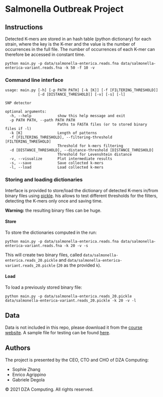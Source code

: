 # Salmonella Outbreak Project

## Instructions

Detected K-mers are stored in an hash table (python dictionary) for each strain, where the key is the K-mer and the
value is the number of occurrences in the full file. The number of occurrences of each K-mer can therefore be accessed
in constant time.

``
python main.py -p data/salmonella-enterica.reads.fna data/salmonella-enterica-variant.reads.fna -k 50 -f 10 -v
``

### Command line interface

```
usage: main.py [-h] [-p PATH PATH] [-k [K]] [-f [FILTERING_THRESHOLD]]
               [-d [DISTANCE_THRESHOLD]] [-v] [-s] [-l]

SNP detector

optional arguments:
  -h, --help            show this help message and exit
  -p PATH PATH, --path PATH PATH
                        Paths to FASTA files (or to stored binary files if -l)
  -k [K]                Length of patterns
  -f [FILTERING_THRESHOLD], --filtering-threshold [FILTERING_THRESHOLD]
                        Threshold for k-mers filtering
  -d [DISTANCE_THRESHOLD], --distance-threshold [DISTANCE_THRESHOLD]
                        Threshold for Levenshtein distance
  -v, --visualize       Plot intermediate results
  -s, --save            Save collected k-mers
  -l, --load            Load collected k-mers
```

### Storing and loading dictionaries
Interface is provided to store/load the dictionary of detected K-mers in/from binary files using
[pickle](https://docs.python.org/3/library/pickle.html). his allows to test different thresholds for the filters,
detecting the K-mers only once and saving time.

**Warning:** the resulting binary files can be huge.

#### Store
To store the dictionaries computed in the run:

``
python main.py -p data/salmonella-enterica.reads.fna data/salmonella-enterica-variant.reads.fna -k 20 -v -s
``

This will create two binary files, called `data/salmonella-enterica.reads_20.pickle` and
`data/salmonella-enterica-variant.reads_20.pickle` (`20` as the provided `k`).

#### Load
To load a previously stored binary file:

``
python main.py -p data/salmonella-enterica.reads_20.pickle data/salmonella-enterica-variant.reads_20.pickle -k 20 -v -l
``

## Data

Data is not included in this repo, please download it from the
[course website](https://clovisg.github.io/teaching/protein-structure-prediction/sequences/). A sample file for
testing can be found
[here](https://gitlab.ensimag.fr/galiezc/protein-structure-prediction/-/blob/master/hands-on/reference-data/salmonella-enterica.reads.fna).

## Authors
The project is presented by the CEO, CTO and CHO of DZA Computing:
- Sophie Zhang
- Enrico Agrippino
- Gabriele Degola

© 2021 DZA Computing. All rights reserved.